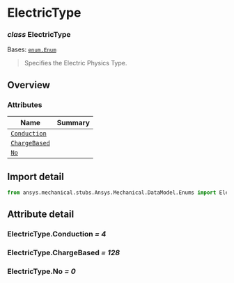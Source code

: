 <a id="electrictype"></a>

# ElectricType

<a id="ElectricType"></a>

### *class* ElectricType

Bases: [`enum.Enum`](https://docs.python.org/3/library/enum.html#enum.Enum)

> Specifies the Electric Physics Type.

> <!-- !! processed by numpydoc !! -->

<a id="overview"></a>

## Overview

### Attributes

| Name | Summary |
|--------------------------------------------|----|
| [`Conduction`](#ElectricType.Conduction)   |    |
| [`ChargeBased`](#ElectricType.ChargeBased) |    |
| [`No`](#ElectricType.No)                   |    |

<a id="import-detail"></a>

## Import detail

```python
from ansys.mechanical.stubs.Ansys.Mechanical.DataModel.Enums import ElectricType
```

<a id="attribute-detail"></a>

## Attribute detail

<a id="ElectricType.Conduction"></a>

### ElectricType.Conduction *= 4*

<a id="ElectricType.ChargeBased"></a>

### ElectricType.ChargeBased *= 128*

<a id="ElectricType.No"></a>

### ElectricType.No *= 0*
